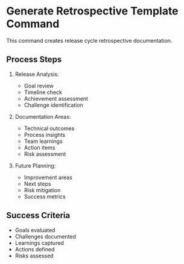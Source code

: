 # Generate Retrospective Template Command

This command creates release cycle retrospective documentation.

## Process Steps

1. Release Analysis:
   - Goal review
   - Timeline check
   - Achievement assessment
   - Challenge identification

2. Documentation Areas:
   - Technical outcomes
   - Process insights
   - Team learnings
   - Action items
   - Risk assessment

3. Future Planning:
   - Improvement areas
   - Next steps
   - Risk mitigation
   - Success metrics

## Success Criteria

- Goals evaluated
- Challenges documented
- Learnings captured
- Actions defined
- Risks assessed